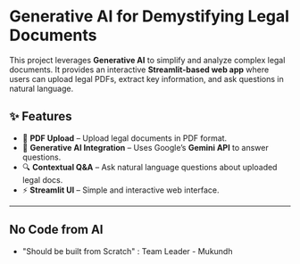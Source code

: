 # Generative AI for Demystifying Legal Documents  

This project leverages **Generative AI** to simplify and analyze complex legal documents. It provides an interactive **Streamlit-based web app** where users can upload legal PDFs, extract key information, and ask questions in natural language.  

## ✨ Features  
- 📄 **PDF Upload** – Upload legal documents in PDF format.  
- 🤖 **Generative AI Integration** – Uses Google’s **Gemini API** to answer questions.  
- 🔍 **Contextual Q&A** – Ask natural language questions about uploaded legal docs.  
- ⚡ **Streamlit UI** – Simple and interactive web interface.  

---

## No Code from AI
- "Should be built from Scratch" : Team Leader - Mukundh  
